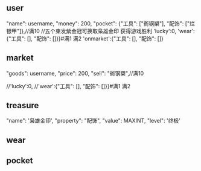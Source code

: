 ## user
"name": username, 
"money": 200,
"pocket": {"工具": ["衠钢槊"], "配饰": ["烂银甲"]},//满10 //五个束发紫金冠可换取枭雄金印 获得游戏胜利
'lucky':0,
'wear':{"工具": [], "配饰": []}}#满1 满2 
'onmarket':{"工具": [], "配饰": []}
## market
"goods": username, 
"price": 200,
"sell": "衠钢槊",//满10

//'lucky':0,
//'wear':{"工具": [], "配饰": []}}#满1 满2 
## treasure
"name": '枭雄金印', 
"property": "配饰", 
"value": MAXINT, 
"level": '终极'
## wear
## pocket